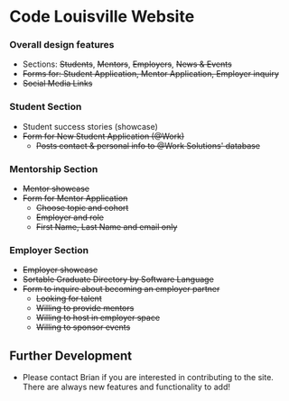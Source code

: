 # Code Louisville Website

### Overall design features

* Sections: ~~Students~~, ~~Mentors~~, ~~Employers~~, ~~News & Events~~
* ~~Forms for: Student Application, Mentor Application, Employer inquiry~~
* ~~Social Media Links~~

### Student Section

* Student success stories (showcase)
* ~~Form for New Student Application (@Work)~~
	* ~~Posts contact & personal info to @Work Solutions' database~~

### Mentorship Section

* ~~Mentor showcase~~
* ~~Form for Mentor Application~~
	* ~~Choose topic and cohort~~
	* ~~Employer and role~~
	* ~~First Name, Last Name and email only~~

### Employer Section

* ~~Employer showcase~~
* ~~Sortable Graduate Directory by Software Language~~
* ~~Form to inquire about becoming an employer partner~~
	* ~~Looking for talent~~
	* ~~Willing to provide mentors~~
	* ~~Willing to host in employer space~~
	* ~~Willing to sponsor events~~

## Further Development
* Please contact Brian if you are interested in contributing to the site. There are always new features and functionality to add!
